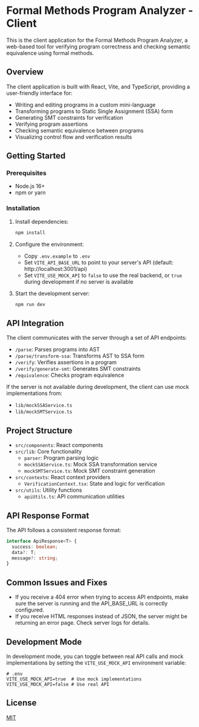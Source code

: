 # Formal Methods Program Analyzer - Client

This is the client application for the Formal Methods Program Analyzer, a web-based tool for verifying program correctness and checking semantic equivalence using formal methods.

## Overview

The client application is built with React, Vite, and TypeScript, providing a user-friendly interface for:

- Writing and editing programs in a custom mini-language
- Transforming programs to Static Single Assignment (SSA) form
- Generating SMT constraints for verification
- Verifying program assertions
- Checking semantic equivalence between programs
- Visualizing control flow and verification results

## Getting Started

### Prerequisites

- Node.js 16+ 
- npm or yarn

### Installation

1. Install dependencies:
   ```bash
   npm install
   ```

2. Configure the environment:
   - Copy `.env.example` to `.env`
   - Set `VITE_API_BASE_URL` to point to your server's API (default: http://localhost:3001/api)
   - Set `VITE_USE_MOCK_API` to `false` to use the real backend, or `true` during development if no server is available

3. Start the development server:
   ```bash
   npm run dev
   ```

## API Integration

The client communicates with the server through a set of API endpoints:

- `/parse`: Parses programs into AST
- `/parse/transform-ssa`: Transforms AST to SSA form
- `/verify`: Verifies assertions in a program
- `/verify/generate-smt`: Generates SMT constraints
- `/equivalence`: Checks program equivalence

If the server is not available during development, the client can use mock implementations from:
- `lib/mockSSAService.ts`
- `lib/mockSMTService.ts`

## Project Structure

- `src/components`: React components
- `src/lib`: Core functionality
  - `parser`: Program parsing logic
  - `mockSSAService.ts`: Mock SSA transformation service
  - `mockSMTService.ts`: Mock SMT constraint generation
- `src/contexts`: React context providers
  - `VerificationContext.tsx`: State and logic for verification
- `src/utils`: Utility functions
  - `apiUtils.ts`: API communication utilities

## API Response Format

The API follows a consistent response format:

```typescript
interface ApiResponse<T> {
  success: boolean;
  data?: T;
  message?: string;
}
```

## Common Issues and Fixes

- If you receive a 404 error when trying to access API endpoints, make sure the server is running and the API_BASE_URL is correctly configured.
- If you receive HTML responses instead of JSON, the server might be returning an error page. Check server logs for details.

## Development Mode

In development mode, you can toggle between real API calls and mock implementations by setting the `VITE_USE_MOCK_API` environment variable:

```
# .env
VITE_USE_MOCK_API=true  # Use mock implementations
VITE_USE_MOCK_API=false # Use real API
```

## License

[MIT](LICENSE)
